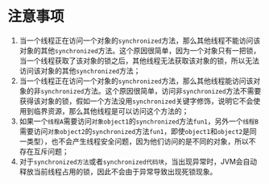 # 注意事项
1. 当一个线程正在访问一个对象的`synchronized`方法，那么其他线程不能访问该对象的其他`synchronized`方法。这个原因很简单，因为一个对象只有一把锁，当一个线程获取了该对象的锁之后，其他线程无法获取该对象的锁，所以无法访问该对象的其他`synchronized`方法；
2. 当一个线程正在访问一个对象的`synchronized`方法，那么其他线程能访问该对象的非`synchronized`方法。这个原因很简单，访问非`synchronized`方法不需要获得该对象的锁，假如一个方法没用`synchronized`关键字修饰，说明它不会使用到临界资源，那么其他线程是可以访问这个方法的；
3. 如果一个`线程A`需要访问`对象object1`的`synchronized`方法`fun1`，另外一个`线程B`需要访问`对象object2`的`synchronized`方法`fun1`，即使`object1`和`object2`是同一类型），也不会产生线程安全问题，因为他们访问的是不同的对象，所以不存在互斥问题；
4. 对于`synchronized方法`或者`synchronized代码块`，当出现异常时，JVM会自动释放当前线程占用的锁，因此不会由于异常导致出现死锁现象。